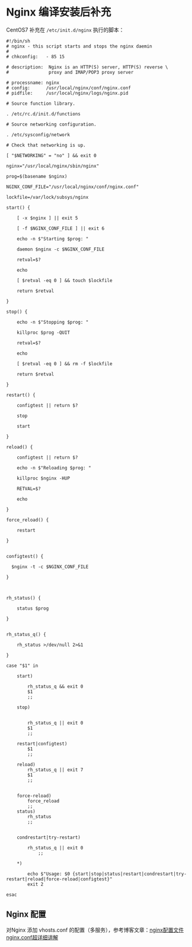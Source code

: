 # Nginx 编译安装后补充 #
CentOS7 补充在 `/etc/init.d/nginx` 执行的脚本：

	#!/bin/sh
	# nginx - this script starts and stops the nginx daemin
	#
	# chkconfig:   - 85 15
	
	# description:  Nginx is an HTTP(S) server, HTTP(S) reverse \
	#               proxy and IMAP/POP3 proxy server
	
	# processname: nginx
	# config:      /usr/local/nginx/conf/nginx.conf
	# pidfile:     /usr/local/nginx/logs/nginx.pid
	
	# Source function library.
	
	. /etc/rc.d/init.d/functions
	
	# Source networking configuration.
	
	. /etc/sysconfig/network
	
	# Check that networking is up.
	
	[ "$NETWORKING" = "no" ] && exit 0
	
	nginx="/usr/local/nginx/sbin/nginx"
	
	prog=$(basename $nginx)
	
	NGINX_CONF_FILE="/usr/local/nginx/conf/nginx.conf"
	
	lockfile=/var/lock/subsys/nginx
	
	start() {
	
	    [ -x $nginx ] || exit 5
	
	    [ -f $NGINX_CONF_FILE ] || exit 6
	
	    echo -n $"Starting $prog: "
	
	    daemon $nginx -c $NGINX_CONF_FILE
	
	    retval=$?
	
	    echo
	
	    [ $retval -eq 0 ] && touch $lockfile
	
	    return $retval
	
	}
	
	stop() {
	
	    echo -n $"Stopping $prog: "
	
	    killproc $prog -QUIT
	
	    retval=$?
	
	    echo
	
	    [ $retval -eq 0 ] && rm -f $lockfile
	
	    return $retval
	
	}
	
	restart() {
	
	    configtest || return $?
	
	    stop
	
	    start
	
	}
	
	reload() {
	
	    configtest || return $?
	
	    echo -n $"Reloading $prog: "
	
	    killproc $nginx -HUP
	
	    RETVAL=$?
	
	    echo
	
	}
	
	force_reload() {
	
	    restart
	
	}
	
	
	configtest() {
	
	  $nginx -t -c $NGINX_CONF_FILE
	
	}
	
	
	
	rh_status() {
	
	    status $prog
	
	}
	
	
	rh_status_q() {
	
	    rh_status >/dev/null 2>&1
	
	}
	
	case "$1" in
	
	    start)
	
	        rh_status_q && exit 0
	        $1
	        ;;
	
	    stop)
	
	
	        rh_status_q || exit 0
	        $1
	        ;;
	
	    restart|configtest)
	        $1
	        ;;
	
	    reload)
	        rh_status_q || exit 7
	        $1
	        ;;
	
	
	    force-reload)
	        force_reload
	        ;;
	    status)
	        rh_status
	        ;;
	
	
	    condrestart|try-restart)
	
	        rh_status_q || exit 0
	            ;;
	
	    *)
	
	        echo $"Usage: $0 {start|stop|status|restart|condrestart|try-restart|reload|force-reload|configtest}"
	        exit 2
	
	esac 



## Nginx 配置 ##
对Nginx 添加 vhosts.conf 的配置（多服务），参考博客文章：[nginx配置文件nginx.conf超详细讲解](https://www.cnblogs.com/liang-wei/p/5849771.html "nginx配置文件nginx.conf超详细讲解")

